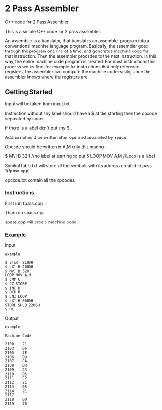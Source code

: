 # 2 Pass Assembler

C++ code for 2 Pass Assembler.

This is a simple C++ code for 2 pass assembler.


An assembler is a translator, that translates an assembler program into a conventional machine language program. Basically, the assembler goes through the program one line at a time, and generates machine code for that instruction. Then the assembler procedes to the next instruction. In this way, the entire machine code program is created. For most instructions this process works fine, for example for instructions that only reference registers, the assembler can compute the machine code easily, since the assembler knows where the registers are.

## Getting Started

Input will be taken from input.txt

Instruction without any label should have a $ at the starting then the opcode separated by space.

If there is a label don't put any $.

Address should be written after operand separated by space.

Opcode should be written in A,M only this manner.

$ MVI B 32H   //no label at starting so put $
LOOP MOV A,M  //Loop is a label 


SymbolTable.txt will store all the symbols with its address created in pass 1(fpass.cpp). 

opcode.txt contain all the opcodes.


### Instructions

First run fpass.cpp

Than run spass.cpp

spass.cpp will create machine code.

### Example
Input

```
example

$ START 2100H
$ LXI H 2000H
$ MVI B 32H
LOOP MOV A,M
$ CMP C
$ JZ STORE
$ INX H
$ DCR B
$ JNZ LOOP
$ LXI H 0000H
STORE SHLD 2200H
$ HLT

```
Output

```
example

Machine Code

2100    21
2103    06
2105    7E
2106    B9
2107    CA
2108    OR
2109    23
2110    05
2111    C2
2112    21
2113    05
2114    21
2117
2118    00
2119    76

```




